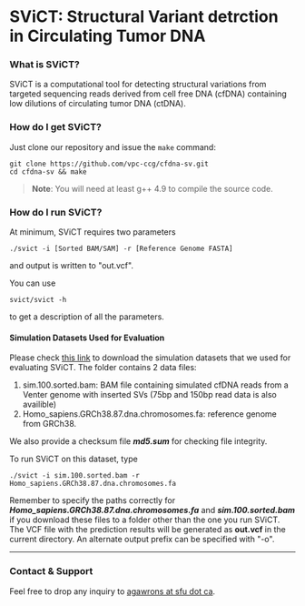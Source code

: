 **SViCT**: Structural Variant detrction in Circulating Tumor DNA
===================
### What is SViCT?
SViCT is a computational tool for detecting structural variations from targeted sequencing reads derived from cell free DNA (cfDNA) containing low dilutions of circulating tumor DNA (ctDNA).

### How do I get SViCT?
Just clone our repository and issue the `make` command:
```
git clone https://github.com/vpc-ccg/cfdna-sv.git
cd cfdna-sv && make
```

> **Note**: You will need at least g++ 4.9 to compile the source code.

### How do I run SViCT?

At minimum, SViCT requires two parameters
```
./svict -i [Sorted BAM/SAM] -r [Reference Genome FASTA]
```
and output is written to "out.vcf".

You can use 
```
svict/svict -h
```
to get a description of all the parameters. 

#### Simulation Datasets Used for Evaluation
Please check [this link](https://goo.gl/PTzJec) to download the simulation datasets that we used for evaluating SViCT. The folder contains 2 data files:
1. sim.100.sorted.bam: BAM file containing simulated cfDNA reads from a Venter genome with inserted SVs (75bp and 150bp read data is also availible)
2. Homo_sapiens.GRCh38.87.dna.chromosomes.fa: reference genome from GRCh38.

We also provide a checksum file ***md5.sum*** for checking file integrity.

To run SViCT on this dataset, type

```
./svict -i sim.100.sorted.bam -r Homo_sapiens.GRCh38.87.dna.chromosomes.fa
```

Remember to specify the paths correctly for ***Homo_sapiens.GRCh38.87.dna.chromosomes.fa*** and ***sim.100.sorted.bam*** if you download these files to a folder other than the one you run SViCT. The VCF file with the prediction results will be generated as **out.vcf** in the current directory. An alternate output prefix can be specified with "-o".


---


### Contact & Support

Feel free to drop any inquiry to [agawrons at sfu dot ca](mailto:).
